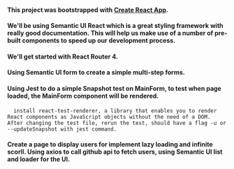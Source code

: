 #### This project was bootstrapped with [Create React App](https://github.com/facebook/create-react-app).
#### We'll be using Semantic UI React which is a great styling framework with really good documentation. This     will help us make use of      a number of pre-built components to speed up our development process.
#### We'll get started with React Router 4.
#### Using Semantic UI form to create a simple multi-step forms.
#### Using Jest to do a simple Snapshot test on MainForm, to test when page loaded, the MainForm component        will be rendered.

      install react-test-renderer, a library that enables you to render React components as JavaScript objects without the need of a DOM.
    After changing the test file, rerun the test, should have a flag -u or --updateSnapshot with jest command.
#### Create a page to display users for implement lazy loading and infinite scorll. Using axios to call github api to fetch users, using Semantic UI list and loader for the UI. 